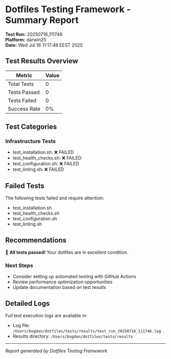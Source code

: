 # Dotfiles Testing Framework - Summary Report

**Test Run:** 20250716_111746  
**Platform:** darwin25  
**Date:** Wed Jul 16 11:17:46 EEST 2025

## Test Results Overview

| Metric | Value |
|--------|-------|
| Total Tests | 0 |
| Tests Passed | 0 |
| Tests Failed | 0 |
| Success Rate | 0% |

## Test Categories

### Infrastructure Tests
- test_installation.sh: ❌ FAILED
- test_health_checks.sh: ❌ FAILED
- test_configuration.sh: ❌ FAILED
- test_linting.sh: ❌ FAILED

## Failed Tests

The following tests failed and require attention:

- test_installation.sh
- test_health_checks.sh
- test_configuration.sh
- test_linting.sh

## Recommendations

🎉 **All tests passed!** Your dotfiles are in excellent condition.

### Next Steps
- Consider setting up automated testing with GitHub Actions
- Review performance optimization opportunities
- Update documentation based on test results

## Detailed Logs

Full test execution logs are available in:
- Log file: `/Users/bogdan/dotfiles/tests/results/test_run_20250716_111746.log`
- Results directory: `/Users/bogdan/dotfiles/tests/results`

---
*Report generated by Dotfiles Testing Framework*
